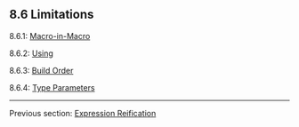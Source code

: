 ## 8.6 Limitations

8.6.1: [Macro-in-Macro](8.6.1-Macro-in-Macro.md)

8.6.2: [Using](8.6.2-Using.md)

8.6.3: [Build Order](8.6.3-Build_Order.md)

8.6.4: [Type Parameters](8.6.4-Type_Parameters.md)

---

Previous section: [Expression Reification](8.3.1-Expression_Reification.md)